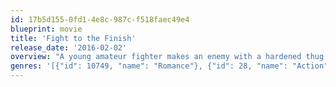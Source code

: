 ```yaml
---
id: 17b5d155-0fd1-4e8c-987c-f518faec49e4
blueprint: movie
title: 'Fight to the Finish'
release_date: '2016-02-02'
overview: "A young amateur fighter makes an enemy with a hardened thug when he gets in-between his next-door neighbor and her abusive ex- boyfriend. As his personal life becomes threatened, he realizes he must finish the fight that he started, but this time they'll settle it in the ring for the championship."
genres: '[{"id": 10749, "name": "Romance"}, {"id": 28, "name": "Action"}]'
---
```

